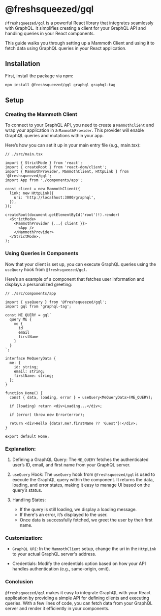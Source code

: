 # @freshsqueezed/gql

`@freshsqueezed/gql` is a powerful React library that integrates seamlessly with GraphQL. It simplifies creating a client for your GraphQL API and handling queries in your React components.

This guide walks you through setting up a Mammoth Client and using it to fetch data using GraphQL queries in your React application.

## Installation

First, install the package via npm:

```bash
npm install @freshsqueezed/gql graphql graphql-tag
```

## Setup

### Creating the Mammoth Client

To connect to your GraphQL API, you need to create a `MammothClient` and wrap your application in a `MammothProvider`. This provider will enable GraphQL queries and mutations within your app.

Here’s how you can set it up in your main entry file (e.g., main.tsx):

```tsx
// ./src/main.tsx

import { StrictMode } from 'react';
import { createRoot } from 'react-dom/client';
import { MammothProvider, MammothClient, HttpLink } from '@freshsqueezed/gql';
import App from './components/app';

const client = new MammothClient({
  link: new HttpLink({
    uri: 'http://localhost:3000/graphql',
  }),
});

createRoot(document.getElementById('root')!).render(
  <StrictMode>
    <MammothProvider {...{ client }}>
      <App />
    </MammothProvider>
  </StrictMode>,
);
```

### Using Queries in Components

Now that your client is set up, you can execute GraphQL queries using the `useQuery` hook from `@freshsqueezed/gql`.

Here’s an example of a component that fetches user information and displays a personalized greeting:

```tsx
// ./src/components/app

import { useQuery } from '@freshsqueezed/gql';
import gql from 'graphql-tag';

const ME_QUERY = gql`
  query ME {
    me {
      id
      email
      firstName
    }
  }
`;

interface MeQueryData {
  me: {
    id: string;
    email: string;
    firstName: string;
  };
}

function Home() {
  const { data, loading, error } = useQuery<MeQueryData>(ME_QUERY);

  if (loading) return <div>Loading...</div>;

  if (error) throw new Error(error);

  return <div>Hello {data?.me?.firstName ?? 'Guest'}!</div>;
}

export default Home;
```

### Explanation:

1. Defining a GraphQL Query: The `ME_QUERY` fetches the authenticated user’s ID, email, and first name from your GraphQL server.

2. `useQuery` Hook: The `useQuery` hook from `@freshsqueezed/gql` is used to execute the GraphQL query within the component. It returns the data, loading, and error states, making it easy to manage UI based on the query’s status.

3. Handling States:
   - If the query is still loading, we display a loading message.
   - If there's an error, it’s displayed to the user.
   - Once data is successfully fetched, we greet the user by their first name.

### Customization:

- `GraphQL URI`: In the `MammothClient` setup, change the uri in the `HttpLink` to your actual GraphQL server's address.

- Credentials: Modify the credentials option based on how your API handles authentication (e.g., same-origin, omit).

### Conclusion

`@freshsqueezed/gql` makes it easy to integrate GraphQL with your React application by providing a simple API for defining clients and executing queries. With a few lines of code, you can fetch data from your GraphQL server and render it efficiently in your components.
